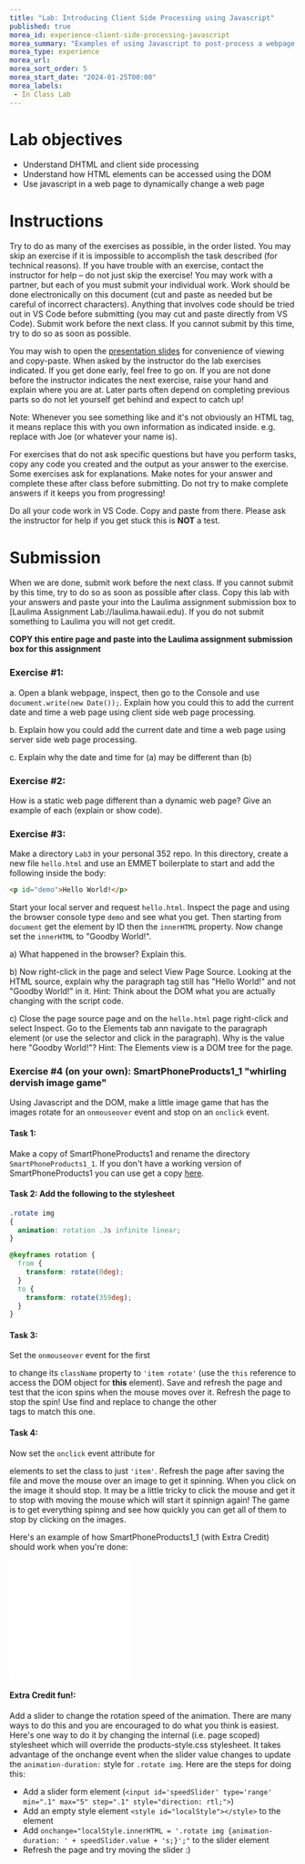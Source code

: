```yaml
---
title: "Lab: Introducing Client Side Processing using Javascript"
published: true
morea_id: experience-client-side-processing-javascript
morea_summary: "Examples of using Javascript to post-process a webpage."
morea_type: experience
morea_url: 
morea_sort_order: 5
morea_start_date: "2024-01-25T00:00"
morea_labels:
 - In Class Lab
---
```

# Lab objectives
- Understand DHTML and client side processing
- Understand how HTML elements can be accessed using the DOM
- Use javascript in a web page to dynamically change a web page

# Instructions
Try to do as many of the exercises as possible, in the order listed. You may skip an exercise if it is impossible to accomplish the task described (for technical reasons). If you have trouble with an exercise, contact the instructor for help – do not just skip the exercise! You may work with a partner, but each of you must submit your individual work. Work should be done electronically on this document (cut and paste as needed but be careful of incorrect characters). Anything that involves code should be tried out in VS Code before submitting (you may cut and paste directly from VS Code). Submit work before the next class. If you cannot submit by this time, try to do so as soon as possible.

You may wish to open the [presentation slides](ITM352_client_side_processing.pptx) for convenience of viewing and copy-paste. When asked by the instructor do the lab exercises indicated. If you get done early, feel free to go on. If you are not done before the instructor indicates the next exercise, raise your hand and explain where you are at. Later parts often depend on completing previous parts so do not let yourself get behind and expect to catch up!

Note: Whenever you see something like <Your Name> and it's not obviously an HTML tag, it means replace this with you own information as indicated inside. e.g. replace <Your Name> with Joe (or whatever your name is).

For exercises that do not ask specific questions but have you perform tasks, copy any code you created and the output as your answer to the exercise. Some exercises ask for explanations. Make notes for your answer and complete these after class before submitting. Do not try to make complete answers if it keeps you from progressing!

Do all your code work in VS Code. Copy and paste from there. Please ask the instructor for help if you get stuck this is **NOT** a test.

# Submission
When we are done, submit work before the next class. If you cannot submit by this time, try to do so as soon as possible after class. Copy this lab with your answers and paste your into the Laulima assignment submission box to [Laulima Assignment Lab://laulima.hawaii.edu). If you do not submit something to Laulima you will not get credit.

**COPY this entire page and paste into the Laulima assignment submission box for this assignment**


### Exercise #1:
a. Open a blank webpage, inspect, then go to the Console and use `document.write(new Date());`. Explain how you could this to add the current date and time a web page using client side web page processing. 

b. Explain how you could add the current date and time a web page using server side web page processing. 

c. Explain why the date and time for (a) may be different than (b)

### Exercise #2:
How is a static web page different than a dynamic web page? Give an example of each (explain or show code).


### Exercise #3:
Make a directory `Lab3` in your personal 352 repo. In this directory, create a new file `hello.html` and use an EMMET boilerplate to start and add the following inside the body:

```html
<p id="demo">Hello World!</p>
```
Start your local server and request `hello.html`. Inspect the page and using the browser console type `demo` and see what you get. Then starting from `document` get the element by ID then the `innerHTML` property. Now change set the `innerHTML` to "Goodby World!". 

a) What happened in the browser? Explain this. 


b) Now right-click in the page and select View Page Source. Looking at the HTML source, explain why the paragraph tag still has "Hello World!" and not "Goodby World!" in it. Hint: Think about the DOM what you are actually changing with the script code. 

c) Close the page source page and on the `hello.html` page right-click and select Inspect. Go to the Elements tab ann navigate to the paragraph element (or use the selector and click in the paragraph). Why is the value here "Goodby World!"? Hint: The Elements view is a DOM tree for the page.



### Exercise #4 (on your own): SmartPhoneProducts1_1 "whirling dervish image game"
Using Javascript and the DOM, make a little image game that has the images rotate for an `onmouseover` event and stop on an `onclick` event. 


#### Task 1: 
Make a copy of SmartPhoneProducts1 and rename the directory `SmartPhoneProducts1_1`. If you don't have a working version of SmartPhoneProducts1 you can use get a copy [here](SmartPhoneProducts1.zip). 


#### Task 2: Add the following to the stylesheet
```css
.rotate img
{
  animation: rotation .3s infinite linear;
}

@keyframes rotation {
  from {
    transform: rotate(0deg);
  }
  to {
    transform: rotate(359deg);
  }
}
```

#### Task 3: 
Set the `onmouseover` event for the first <section> to change its `className` property to `'item rotate'`  (use the `this` reference to access the DOM object for **this** element). Save and refresh the page and test that the icon spins when the mouse moves over it. Refresh the page to stop the spin! Use find and replace to change the other <section> tags to match this one.

#### Task 4:
Now set the `onclick` event attribute for <section> elements to set the class to just `'item'`. Refresh the page after saving the file and move the mouse over an image to get it spinning. When you click on the image it should stop. It may be a little tricky to click the mouse and get it to stop with moving the mouse which will start it spinnign again! The game is to get everything spinng and see how quickly you can get all of them to stop by clicking on the images. 

Here's an example of how SmartPhoneProducts1_1 (with Extra Credit) should work when you're done:

<iframe src="SmartPhoneProducts1_1/products_display.html" style="height:210px;width:210px;" scrolling="no" frameBorder="0"></iframe>  


#### Extra Credit fun!: 
Add a slider to change the rotation speed of the animation. There are many ways to do this and you are encouraged to do what you think is easiest. Here's one way to do it by changing the internal (i.e. page scoped) stylesheet which will override the products-style.css stylesheet. It takes advantage of the onchange event when the slider value changes to update the `animation-duration:` style for `.rotate img`. Here are the steps for doing this:  
 - Add a slider form element (`<input id='speedSlider' type='range' min=".1" max="5" step=".1" style="direction: rtl;">`)
 - Add an empty style element `<style id="localStyle"></style>` to the <head> element
 - Add `onchange="localStyle.innerHTML = '.rotate img {animation-duration: ' + speedSlider.value + 's;}';"` to the slider element
 - Refresh the page and try moving the slider :)